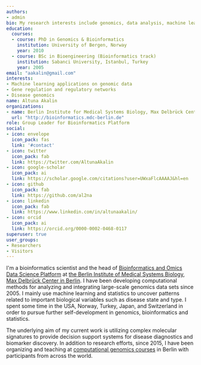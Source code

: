 ```yaml
---
authors:
- admin
bio: My research interests include genomics, data analysis, machine learning.
education:
  courses:
  - course: PhD in Genomics & Bioinformatics
    institution: University of Bergen, Norway
    year: 2010
  - course: BSc in Bioengineering (Bioinformatics track)
    institution: Sabanci University, Istanbul, Turkey
    year: 2005
email: "aakalin@gmail.com"
interests:
- Machine learning applications on genomic data
- Gene regulation and regulatory networks
- Disease genomics
name: Altuna Akalin
organizations:
- name: Berlin Institute for Medical Systems Biology, Max Delbrück Center for Molecular Medicine
  url: "http://bioinformatics.mdc-berlin.de"
role: Group Leader for Bioinformatics Platform
social:
- icon: envelope
  icon_pack: fas
  link: '#contact'
- icon: twitter
  icon_pack: fab
  link: https://twitter.com/AltunaAkalin
- icon: google-scholar
  icon_pack: ai
  link: https://scholar.google.com/citations?user=UWxaFlcAAAAJ&hl=en
- icon: github
  icon_pack: fab
  link: https://github.com/al2na
- icon: linkedin
  icon_pack: fab
  link: https://www.linkedin.com/in/altunaakalin/
- icon: orcid
  icon_pack: ai
  link: https://orcid.org/0000-0002-0468-0117
superuser: true
user_groups:
- Researchers
- Visitors
---
```


I'm a bioinformatics scientist and the head of [Bioinformatics and Omics Data Science Platform](http://bioinformatics.mdc-berlin.de) at [the Berlin Institute of Medical Systems Biology](https://www.mdc-berlin.de/bimsb), [Max Delbrück Center in Berlin](http://www.mdc-berlin.de). I have been developing computational methods for analyzing and integrating large-scale genomics data sets since 2005. I mainly use machine learning and statistics to uncover patterns related to important biological variables such as disease state and type. I spent some time in the USA, Norway, Turkey, Japan, and Switzerland in order to pursue further self-development in genomics, bioinformatics and statistics.  

The underlying aim of my current work is utilizing complex
molecular signatures to provide decision support systems for disease diagnostics and biomarker discovery. In addition to research efforts, since 2015, I have been organizing and teaching at [computational genomics courses](http://compgen.mdc-berlin.de) in Berlin with participants from across the world.

